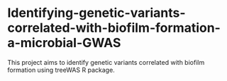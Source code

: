 # Identifying-genetic-variants-correlated-with-biofilm-formation-a-microbial-GWAS
This project aims to identify genetic variants correlated with biofilm formation using treeWAS R package.
